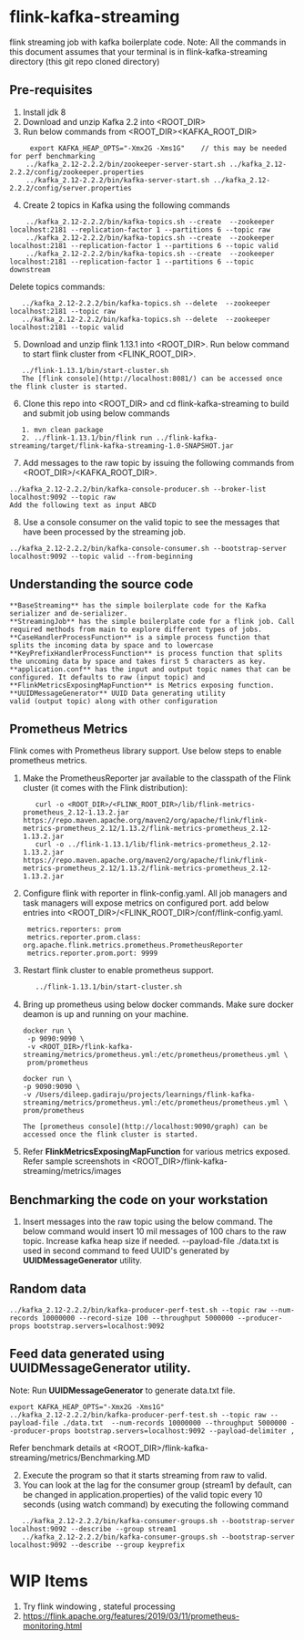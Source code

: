 # flink-kafka-streaming

flink streaming job with kafka boilerplate code.
Note: All the commands in this document assumes that your terminal is in flink-kafka-streaming directory (this git repo cloned directory) 

## Pre-requisites

1. Install jdk 8
2. Download and unzip Kafka 2.2 into <ROOT_DIR>
3. Run below commands from <ROOT_DIR>\<KAFKA_ROOT_DIR>

```
     export KAFKA_HEAP_OPTS="-Xmx2G -Xms1G"    // this may be needed for perf benchmarking
    ../kafka_2.12-2.2.2/bin/zookeeper-server-start.sh ../kafka_2.12-2.2.2/config/zookeeper.properties
    ../kafka_2.12-2.2.2/bin/kafka-server-start.sh ../kafka_2.12-2.2.2/config/server.properties
```

4. Create 2 topics in Kafka using the following commands

```
    ../kafka_2.12-2.2.2/bin/kafka-topics.sh --create  --zookeeper localhost:2181 --replication-factor 1 --partitions 6 --topic raw
    ../kafka_2.12-2.2.2/bin/kafka-topics.sh --create  --zookeeper localhost:2181 --replication-factor 1 --partitions 6 --topic valid
    ../kafka_2.12-2.2.2/bin/kafka-topics.sh --create  --zookeeper localhost:2181 --replication-factor 1 --partitions 6 --topic downstream
```
  Delete topics commands:
 
```
   ../kafka_2.12-2.2.2/bin/kafka-topics.sh --delete  --zookeeper localhost:2181 --topic raw
   ../kafka_2.12-2.2.2/bin/kafka-topics.sh --delete  --zookeeper localhost:2181 --topic valid
```


5. Download and unzip flink 1.13.1 into <ROOT_DIR>. Run below command to start flink cluster from <FLINK_ROOT_DIR>.
```
   ../flink-1.13.1/bin/start-cluster.sh
   The [flink console](http://localhost:8081/) can be accessed once the flink cluster is started.
```

6. Clone this repo into <ROOT_DIR> and cd flink-kafka-streaming to build and submit job using below commands
```
   1. mvn clean package
   2. ../flink-1.13.1/bin/flink run ../flink-kafka-streaming/target/flink-kafka-streaming-1.0-SNAPSHOT.jar
```

7. Add messages to the raw topic by issuing the following commands from <ROOT_DIR>/<KAFKA_ROOT_DIR>.

```
../kafka_2.12-2.2.2/bin/kafka-console-producer.sh --broker-list localhost:9092 --topic raw
Add the following text as input ABCD
```

8. Use a console consumer on the valid topic to see the messages that have been processed by the streaming job.

```
../kafka_2.12-2.2.2/bin/kafka-console-consumer.sh --bootstrap-server localhost:9092 --topic valid --from-beginning
```

## Understanding the source code

```
**BaseStreaming** has the simple boilerplate code for the Kafka serializer and de-serializer.  
**StreamingJob** has the simple boilerplate code for a flink job. Call required methods from main to explore different types of jobs.
**CaseHandlerProcessFunction** is a simple process function that splits the incoming data by space and to lowercase
**KeyPrefixHandlerProcessFunction** is process function that splits the uncoming data by space and takes first 5 characters as key.
**application.conf** has the input and output topic names that can be configured. It defaults to raw (input topic) and
**FlinkMetricsExposingMapFunction** is Metrics exposing function.
**UUIDMessageGenerator** UUID Data generating utility
valid (output topic) along with other configuration

```

## Prometheus Metrics
Flink comes with Prometheus library support. Use below steps to enable prometheus metrics.

1. Make the PrometheusReporter jar available to the classpath of the Flink cluster (it comes with the Flink distribution):
   ```
      curl -o <ROOT_DIR>/<FLINK_ROOT_DIR>/lib/flink-metrics-prometheus_2.12-1.13.2.jar https://repo.maven.apache.org/maven2/org/apache/flink/flink-metrics-prometheus_2.12/1.13.2/flink-metrics-prometheus_2.12-1.13.2.jar
      curl -o ../flink-1.13.1/lib/flink-metrics-prometheus_2.12-1.13.2.jar https://repo.maven.apache.org/maven2/org/apache/flink/flink-metrics-prometheus_2.12/1.13.2/flink-metrics-prometheus_2.12-1.13.2.jar
   ```

2. Configure flink with reporter in flink-config.yaml. All job managers and task managers will expose metrics on configured port.
   add below entries into <ROOT_DIR>/<FLINK_ROOT_DIR>/conf/flink-config.yaml.
   
   ```
    metrics.reporters: prom
    metrics.reporter.prom.class: org.apache.flink.metrics.prometheus.PrometheusReporter
    metrics.reporter.prom.port: 9999
   ```
   
3. Restart flink cluster to enable prometheus support.
   ```../flink-1.13.1/bin/stop-cluster.sh
      ../flink-1.13.1/bin/start-cluster.sh
   ```
4. Bring up prometheus using below docker commands. Make sure docker deamon is up and running on your machine.

   ```
   docker run \
    -p 9090:9090 \
    -v <ROOT_DIR>/flink-kafka-streaming/metrics/prometheus.yml:/etc/prometheus/prometheus.yml \
    prom/prometheus
    ```
   
      ```
   docker run \
    -p 9090:9090 \
    -v /Users/dileep.gadiraju/projects/learnings/flink-kafka-streaming/metrics/prometheus.yml:/etc/prometheus/prometheus.yml \
    prom/prometheus
    ```
   ```The [prometheus console](http://localhost:9090/graph) can be accessed once the flink cluster is started.```

5. Refer **FlinkMetricsExposingMapFunction** for various metrics exposed. Refer sample screenshots in <ROOT_DIR>/flink-kafka-streaming/metrics/images

## Benchmarking the code on your workstation

1. Insert messages into the raw topic using the below command. The below command would insert 10 mil messages of 100
   chars to the raw topic. Increase kafka heap size if needed.
   --payload-file ./data.txt is used in second command to feed UUID's generated by **UUIDMessageGenerator** utility.

## Random data
```
../kafka_2.12-2.2.2/bin/kafka-producer-perf-test.sh --topic raw --num-records 10000000 --record-size 100 --throughput 5000000 --producer-props bootstrap.servers=localhost:9092
```
## Feed data generated using UUIDMessageGenerator utility.
Note: Run **UUIDMessageGenerator** to generate data.txt file.
```
export KAFKA_HEAP_OPTS="-Xmx2G -Xms1G"
../kafka_2.12-2.2.2/bin/kafka-producer-perf-test.sh --topic raw --payload-file ./data.txt  --num-records 10000000 --throughput 5000000 --producer-props bootstrap.servers=localhost:9092 --payload-delimiter ,  
```

Refer benchmark details at <ROOT_DIR>/flink-kafka-streaming/metrics/Benchmarking.MD

2. Execute the program so that it starts streaming from raw to valid.
3. You can look at the lag for the consumer group (stream1 by default, can be changed in application.properties) of the
   valid topic every 10 seconds (using watch command) by executing the following command

```
   ../kafka_2.12-2.2.2/bin/kafka-consumer-groups.sh --bootstrap-server localhost:9092 --describe --group stream1
   ../kafka_2.12-2.2.2/bin/kafka-consumer-groups.sh --bootstrap-server localhost:9092 --describe --group keyprefix
```


# WIP Items
1. Try flink windowing , stateful processing
2. https://flink.apache.org/features/2019/03/11/prometheus-monitoring.html